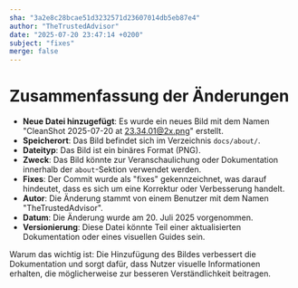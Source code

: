```yaml
---
sha: "3a2e8c28bcae51d3232571d23607014db5eb87e4"
author: "TheTrustedAdvisor"
date: "2025-07-20 23:47:14 +0200"
subject: "fixes"
merge: false
---
```


# Zusammenfassung der Änderungen

- **Neue Datei hinzugefügt**: Es wurde ein neues Bild mit dem Namen "CleanShot 2025-07-20 at 23.34.01@2x.png" erstellt.
- **Speicherort**: Das Bild befindet sich im Verzeichnis `docs/about/`.
- **Dateityp**: Das Bild ist ein binäres Format (PNG).
- **Zweck**: Das Bild könnte zur Veranschaulichung oder Dokumentation innerhalb der `about`-Sektion verwendet werden.
- **Fixes**: Der Commit wurde als "fixes" gekennzeichnet, was darauf hindeutet, dass es sich um eine Korrektur oder Verbesserung handelt.
- **Autor**: Die Änderung stammt von einem Benutzer mit dem Namen "TheTrustedAdvisor".
- **Datum**: Die Änderung wurde am 20. Juli 2025 vorgenommen.
- **Versionierung**: Diese Datei könnte Teil einer aktualisierten Dokumentation oder eines visuellen Guides sein.

Warum das wichtig ist: Die Hinzufügung des Bildes verbessert die Dokumentation und sorgt dafür, dass Nutzer visuelle Informationen erhalten, die möglicherweise zur besseren Verständlichkeit beitragen.

